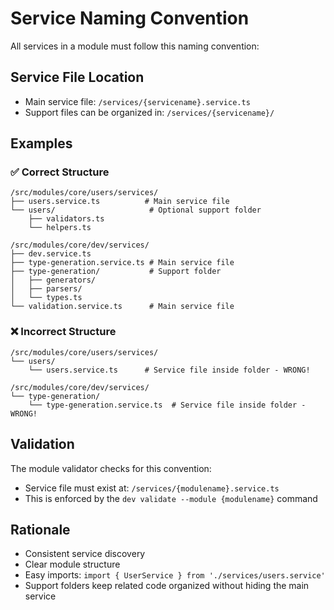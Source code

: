 # Service Naming Convention

All services in a module must follow this naming convention:

## Service File Location
- Main service file: `/services/{servicename}.service.ts`
- Support files can be organized in: `/services/{servicename}/`

## Examples

### ✅ Correct Structure
```
/src/modules/core/users/services/
├── users.service.ts          # Main service file
└── users/                     # Optional support folder
    ├── validators.ts
    └── helpers.ts
```

```
/src/modules/core/dev/services/
├── dev.service.ts
├── type-generation.service.ts # Main service file  
├── type-generation/           # Support folder
│   ├── generators/
│   ├── parsers/
│   └── types.ts
└── validation.service.ts      # Main service file
```

### ❌ Incorrect Structure
```
/src/modules/core/users/services/
└── users/
    └── users.service.ts      # Service file inside folder - WRONG!
```

```
/src/modules/core/dev/services/
└── type-generation/
    └── type-generation.service.ts  # Service file inside folder - WRONG!
```

## Validation
The module validator checks for this convention:
- Service file must exist at: `/services/{modulename}.service.ts`
- This is enforced by the `dev validate --module {modulename}` command

## Rationale
- Consistent service discovery
- Clear module structure
- Easy imports: `import { UserService } from './services/users.service'`
- Support folders keep related code organized without hiding the main service